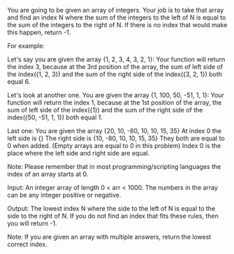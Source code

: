You are going to be given an array of integers. Your job is to take that array and find an index N where the sum of the integers to the left of N is equal to the sum of the integers to the right of N. If there is no index that would make this happen, return -1.

For example:

Let's say you are given the array {1, 2, 3, 4, 3, 2, 1}: Your function will return the index 3, because at the 3rd position of the array, the sum of left side of the index({1, 2, 3}) and the sum of the right side of the index({3, 2, 1}) both equal 6.

Let's look at another one.
You are given the array {1, 100, 50, -51, 1, 1}: Your function will return the index 1, because at the 1st position of the array, the sum of left side of the index({1}) and the sum of the right side of the index({50, -51, 1, 1}) both equal 1.

Last one:
You are given the array {20, 10, -80, 10, 10, 15, 35}
At index 0 the left side is {}
The right side is {10, -80, 10, 10, 15, 35}
They both are equal to 0 when added. (Empty arrays are equal to 0 in this problem)
Index 0 is the place where the left side and right side are equal.

Note: Please remember that in most programming/scripting languages the index of an array starts at 0.

Input:
An integer array of length 0 < arr < 1000. The numbers in the array can be any integer positive or negative.

Output:
The lowest index N where the side to the left of N is equal to the side to the right of N. If you do not find an index that fits these rules, then you will return -1.

Note:
If you are given an array with multiple answers, return the lowest correct index.
